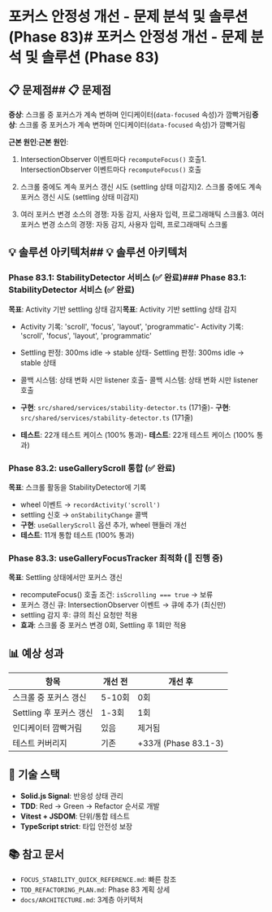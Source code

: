 # 포커스 안정성 개선 - 문제 분석 및 솔루션 (Phase 83)# 포커스 안정성 개선 - 문제 분석 및 솔루션 (Phase 83)

## 📋 문제점## 📋 문제점

**증상**: 스크롤 중 포커스가 계속 변하며 인디케이터(`data-focused` 속성)가
깜빡거림**증상**: 스크롤 중 포커스가 계속 변하며 인디케이터(`data-focused`
속성)가 깜빡거림

**근본 원인**:**근본 원인**:

1. IntersectionObserver 이벤트마다 `recomputeFocus()` 호출1.
   IntersectionObserver 이벤트마다 `recomputeFocus()` 호출

2. 스크롤 중에도 계속 포커스 갱신 시도 (settling 상태 미감지)2. 스크롤 중에도
   계속 포커스 갱신 시도 (settling 상태 미감지)

3. 여러 포커스 변경 소스의 경쟁: 자동 감지, 사용자 입력, 프로그래매틱 스크롤3.
   여러 포커스 변경 소스의 경쟁: 자동 감지, 사용자 입력, 프로그래매틱 스크롤

## 💡 솔루션 아키텍처## 💡 솔루션 아키텍처

### Phase 83.1: StabilityDetector 서비스 (✅ 완료)### Phase 83.1: StabilityDetector 서비스 (✅ 완료)

**목표**: Activity 기반 settling 상태 감지**목표**: Activity 기반 settling 상태
감지

- Activity 기록: 'scroll', 'focus', 'layout', 'programmatic'- Activity 기록:
  'scroll', 'focus', 'layout', 'programmatic'

- Settling 판정: 300ms idle → stable 상태- Settling 판정: 300ms idle → stable
  상태

- 콜백 시스템: 상태 변화 시만 listener 호출- 콜백 시스템: 상태 변화 시만
  listener 호출

- **구현**: `src/shared/services/stability-detector.ts` (171줄)- **구현**:
  `src/shared/services/stability-detector.ts` (171줄)

- **테스트**: 22개 테스트 케이스 (100% 통과)- **테스트**: 22개 테스트 케이스
  (100% 통과)

### Phase 83.2: useGalleryScroll 통합 (✅ 완료)

**목표**: 스크롤 활동을 StabilityDetector에 기록

- wheel 이벤트 → `recordActivity('scroll')`
- settling 신호 → `onStabilityChange` 콜백
- **구현**: `useGalleryScroll` 옵션 추가, wheel 핸들러 개선
- **테스트**: 11개 통합 테스트 (100% 통과)

### Phase 83.3: useGalleryFocusTracker 최적화 (🔄 진행 중)

**목표**: Settling 상태에서만 포커스 갱신

- recomputeFocus() 호출 조건: `isScrolling === true` → 보류
- 포커스 갱신 큐: IntersectionObserver 이벤트 → 큐에 추가 (최신만)
- settling 감지 후: 큐의 최신 요청만 적용
- **효과**: 스크롤 중 포커스 변경 0회, Settling 후 1회만 적용

## 📊 예상 성과

| 항목                    | 개선 전 | 개선 후              |
| ----------------------- | ------- | -------------------- |
| 스크롤 중 포커스 갱신   | 5-10회  | 0회                  |
| Settling 후 포커스 갱신 | 1-3회   | 1회                  |
| 인디케이터 깜빡거림     | 있음    | 제거됨               |
| 테스트 커버리지         | 기존    | +33개 (Phase 83.1-3) |

## 🔧 기술 스택

- **Solid.js Signal**: 반응성 상태 관리
- **TDD**: Red → Green → Refactor 순서로 개발
- **Vitest + JSDOM**: 단위/통합 테스트
- **TypeScript strict**: 타입 안전성 보장

## 📚 참고 문서

- `FOCUS_STABILITY_QUICK_REFERENCE.md`: 빠른 참조
- `TDD_REFACTORING_PLAN.md`: Phase 83 계획 상세
- `docs/ARCHITECTURE.md`: 3계층 아키텍처

